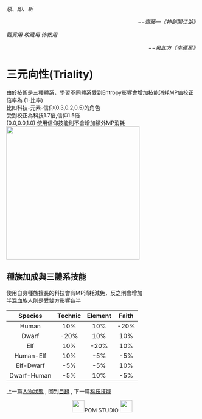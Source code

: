 *惡、即、斬*  
<p align="right"><i>−−齋藤一《神劍闖江湖》</i></p>

*觀賞用 收藏用 佈教用*  
<p align="right"><i>−−泉此方《幸運星》</i></p>

# 三元向性(Triality)
由於技術是三種體系，學習不同體系受到Entropy影響會增加技能消耗MP值校正倍率為 (1-比率)  
比如科技-元素-信仰(0.3,0.2,0.5)的角色  
受到校正為科技1.7倍,信仰1.5倍  
(0.0,0.0,1.0) 使用信仰技能則不會增加額外MP消耗  
<img src="https://github.com/PartiallyOrderedMagic/PartiallyOrderedMagic.github.io/raw/master/Setting/Ch3/Triality/Triality.svg" Width="350" />

## 種族加成與三體系技能
使用自身種族擅長的科技會有MP消耗減免，反之則會增加  
半混血族人則是受雙方影響各半  

Species | Technic | Element | Faith
:--:|:--:|:--:|:--:
Human | 10%| 10%| -20%
Dwarf | -20%| 10%| 10%
Elf | 10%| -20%| 10%
Human-Elf | 10%| -5%| -5%
Elf-Dwarf | -5%| -5%| 10%
Dwarf-Human | -5%| 10%| -5%




上一篇[人物狀態](https://partiallyorderedmagic.github.io/Setting/Ch3/Attribute) ,
回到[目錄](https://partiallyorderedmagic.github.io/#ch-3-god-view) ,
下一篇[科技技能](https://partiallyorderedmagic.github.io/Setting/Ch3/Technology)


<p align="center"><img src="https://github.com/PartiallyOrderedMagic/PartiallyOrderedMagic.github.io/raw/master/Icon/Design/4Element.svg" Height="32" />POM STUDIO <img src="https://github.com/PartiallyOrderedMagic/PartiallyOrderedMagic.github.io/raw/master/Icon/Transparent/POM.png" Height="32" /></p>
